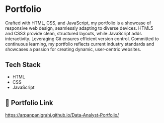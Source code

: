 
# Portfolio

Crafted with HTML, CSS, and JavaScript, my portfolio is a showcase of responsive web design, seamlessly adapting to diverse devices. HTML5 and CSS3 provide clean, structured layouts, while JavaScript adds interactivity. Leveraging Git ensures efficient version control. Committed to continuous learning, my portfolio reflects current industry standards and showcases a passion for creating dynamic, user-centric websites.


## Tech Stack

- HTML
- CSS
- JavaScript


## 🔗 Portfolio Link
https://arpanpanigrahi.github.io/Data-Analyst-Portfolio/



